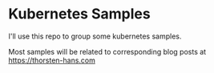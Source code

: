 # Kubernetes Samples

I'll use this repo to group some kubernetes samples.

Most samples will be related to corresponding blog posts at
https://thorsten-hans.com

